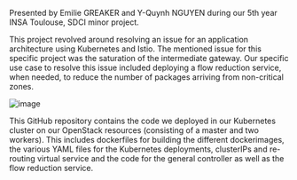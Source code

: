 Presented by Emilie GREAKER and Y-Quynh NGUYEN during our 5th year INSA Toulouse, SDCI minor project.

This project revolved around resolving an issue for an application architecture using Kubernetes and Istio. The mentioned issue for this specific project was the saturation of the intermediate gateway. Our specific use case to resolve this issue included deploying a flow reduction service, when needed, to reduce the number of packages arriving from non-critical zones. 

![image](https://github.com/user-attachments/assets/4d10207a-c532-4cfc-b316-d0c153da18cf)


This GitHub repository contains the code we deployed in our Kubernetes cluster on our OpenStack resources (consisting of a master and two workers). 
This includes dockerfiles for building the different dockerimages, the various YAML files for the Kubernetes deployments, 
clusterIPs and re-routing virtual service and the code for the general controller as well as the flow reduction service.
